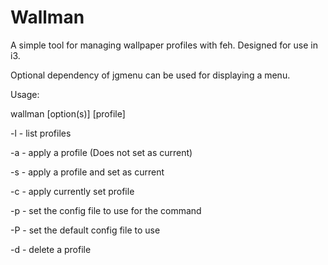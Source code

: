 # Wallman

A simple tool for managing wallpaper profiles with feh. Designed for use in i3.

Optional dependency of jgmenu can be used for displaying a menu.

Usage: 

wallman [option(s)] [profile]

 -l - list profiles

-a - apply a profile (Does not set as current)

-s - apply a profile and set as current

-c - apply currently set profile

-p - set the config file to use for the command

-P - set the default config file to use

-d - delete a profile

